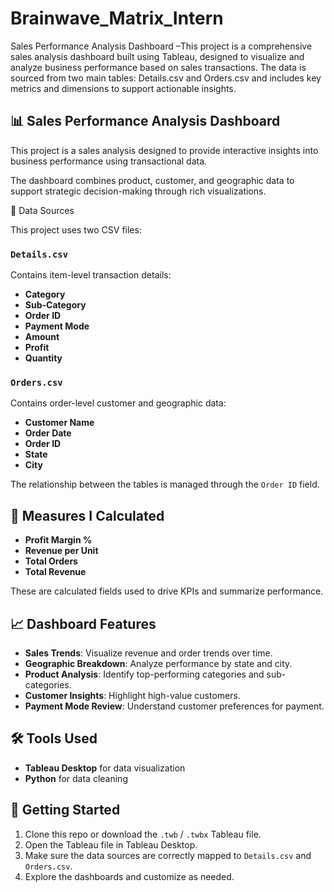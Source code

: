 # Brainwave_Matrix_Intern
Sales Performance Analysis Dashboard –This project is a comprehensive sales analysis dashboard built using Tableau, designed to visualize and analyze business performance based on sales transactions. The data is sourced from two main tables: Details.csv and Orders.csv and includes key metrics and dimensions to support actionable insights.

## 📊 Sales Performance Analysis Dashboard 

This project is a sales analysis designed to provide interactive insights into business performance using transactional data. 

The dashboard combines product, customer, and geographic data to support strategic decision-making through rich visualizations.

📁 Data Sources

This project uses two CSV files:

###  `Details.csv`
Contains item-level transaction details:
- **Category**
- **Sub-Category**
- **Order ID**
- **Payment Mode**
- **Amount**
- **Profit**
- **Quantity**

### `Orders.csv`
Contains order-level customer and geographic data:
- **Customer Name**
- **Order Date**
- **Order ID**
- **State**
- **City**

The relationship between the tables is managed through the `Order ID` field.

## 📐 Measures I Calculated
- **Profit Margin %**
- **Revenue per Unit**
- **Total Orders**
- **Total Revenue**

These are calculated fields used to drive KPIs and summarize performance.

## 📈 Dashboard Features

- **Sales Trends**: Visualize revenue and order trends over time.
- **Geographic Breakdown**: Analyze performance by state and city.
- **Product Analysis**: Identify top-performing categories and sub-categories.
- **Customer Insights**: Highlight high-value customers.
- **Payment Mode Review**: Understand customer preferences for payment.

## 🛠 Tools Used
- **Tableau Desktop** for data visualization
- **Python** for data cleaning


## 🚀 Getting Started

1. Clone this repo or download the `.twb` / `.twbx` Tableau file.
2. Open the Tableau file in Tableau Desktop.
3. Make sure the data sources are correctly mapped to `Details.csv` and `Orders.csv`.
4. Explore the dashboards and customize as needed.

